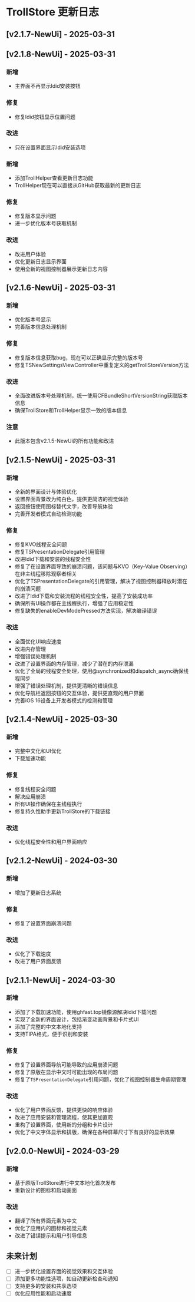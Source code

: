 # TrollStore 更新日志

## [v2.1.7-NewUi] - 2025-03-31

## [v2.1.8-NewUi] - 2025-03-31

### 新增
- 主界面不再显示ldid安装按钮

### 修复
- 修复ldid按钮显示位置问题

### 改进
- 只在设置界面显示ldid安装选项

### 新增
- 添加TrollHelper查看更新日志功能
- TrollHelper现在可以直接从GitHub获取最新的更新日志

### 修复
- 修复版本显示问题
- 进一步优化版本号获取机制

### 改进
- 改进用户体验
- 优化更新日志显示界面
- 使用全新的视图控制器展示更新日志内容

## [v2.1.6-NewUi] - 2025-03-31

### 新增
- 优化版本号显示
- 完善版本信息处理机制

### 修复
- 修复版本信息获取bug，现在可以正确显示完整的版本号
- 修复TSNewSettingsViewController中重复定义的getTrollStoreVersion方法

### 改进
- 全面改进版本号处理机制，统一使用CFBundleShortVersionString获取版本信息
- 确保TrollStore和TrollHelper显示一致的版本信息

### 注意
- 此版本包含v2.1.5-NewUi的所有功能和改进

## [v2.1.5-NewUi] - 2025-03-31

### 新增
- 全新的界面设计与体验优化
- 设置界面背景改为纯白色，提供更简洁的视觉体验
- 返回按钮使用图标替代文字，改善导航体验
- 完善开发者模式自动检测功能

### 修复
- 修复KVO线程安全问题
- 修复TSPresentationDelegate引用管理
- 改进ldid下载和安装的线程安全性
- 修复了在设置界面导致的崩溃问题，该问题与KVO（Key-Value Observing）在非主线程移除观察者相关
- 优化了TSPresentationDelegate的引用管理，解决了视图控制器释放时潜在的崩溃问题
- 改进了ldid下载和安装流程的线程安全性，提高了安装成功率
- 确保所有UI操作都在主线程执行，增强了应用稳定性
- 修复缺失的enableDevModePressed方法实现，解决编译错误

### 改进
- 全面优化UI响应速度
- 改进内存管理
- 增强错误处理机制
- 改进了设置界面的内存管理，减少了潜在的内存泄漏
- 优化了全局的线程安全处理，使用@synchronized和dispatch_async确保线程同步
- 增强了错误处理机制，提供更清晰的错误信息
- 优化导航栏返回按钮的交互体验，提供更直观的用户界面
- 完善iOS 16设备上开发者模式的检测和管理

## [v2.1.4-NewUi] - 2025-03-30

### 新增
- 完整中文化和UI优化
- 下载加速功能

### 修复
- 修复线程安全问题
- 解决应用崩溃
- 所有UI操作确保在主线程执行
- 修复持久性助手更新TrollStore的下载链接

### 改进
- 优化线程安全性和用户界面响应

## [v2.1.2-NewUi] - 2024-03-30

### 新增
- 增加了更新日志系统

### 修复
- 修复了设置界面崩溃问题

### 改进
- 优化了下载速度
- 改进了用户界面反馈

## [v2.1.1-NewUi] - 2024-03-30

### 新增
- 添加了下载加速功能，使用ghfast.top镜像源解决ldid下载问题
- 实现了全新的界面设计，包括渐变动画背景和卡片式UI
- 添加了完整的中文本地化支持
- 支持TIPA格式，便于识别和安装

### 修复
- 修复了设置界面导航可能导致的应用崩溃问题
- 修复了原版在显示中文时可能出现的布局问题
- 修复了`TSPresentationDelegate`引用问题，优化了视图控制器生命周期管理

### 改进
- 优化了用户界面反馈，提供更快的响应体验
- 改进了应用安装和管理流程，使其更加直观
- 重构了设置界面，使用新的分组和卡片设计
- 优化了中文字体显示和排版，确保在各种屏幕尺寸下有良好的显示效果

## [v2.0.0-NewUi] - 2024-03-29

### 新增
- 基于原版TrollStore进行中文本地化首次发布
- 重新设计的图标和启动画面

### 改进
- 翻译了所有界面元素为中文
- 优化了应用内的图标和视觉元素
- 改进了错误提示和用户引导信息

## 未来计划
- [ ] 进一步优化设置界面的视觉效果和交互体验
- [ ] 添加更多功能性选项，如自动更新检查和通知
- [ ] 支持更多的安装和共享选项
- [ ] 优化应用性能和启动速度 